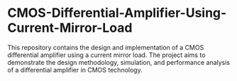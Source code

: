 # CMOS-Differential-Amplifier-Using-Current-Mirror-Load
This repository contains the design and implementation of a CMOS differential amplifier using a current mirror load. The project aims to demonstrate the design methodology, simulation, and performance analysis of a differential amplifier in CMOS technology.
